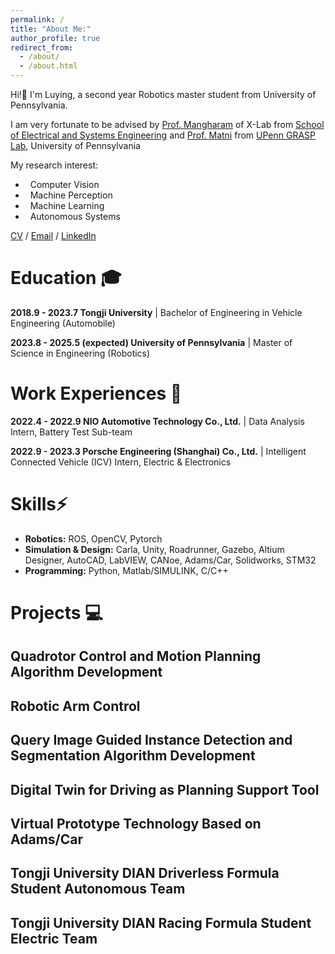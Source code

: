 ```yaml
---
permalink: /
title: "About Me:"
author_profile: true
redirect_from: 
  - /about/
  - /about.html
---
```


Hi!👋 I'm Luying, a second year Robotics master student from University of Pennsylvania. 

I am very fortunate to be advised by [Prof. Mangharam](https://www.seas.upenn.edu/~rahulm/) of X-Lab from [School of Electrical and Systems Engineering](https://www.ese.upenn.edu/) and [Prof. Matni](https://www.grasp.upenn.edu/people/nikolai-matni/) from [UPenn GRASP Lab](https://www.grasp.upenn.edu/), University of Pennsylvania

My research interest:
- &nbsp; Computer Vision
- &nbsp; Machine Perception
- &nbsp; Machine Learning
- &nbsp; Autonomous Systems

[CV](https://drive.google.com/file/d/1-piUgO1EKJCcXVaj0L0IjY5svSrVXrPR/view?usp=sharing) / [Email](mailto:luyingz@seas.upenn.edu) / [LinkedIn](https://www.linkedin.com/in/luying-zhang-977a47267/)

# Education 🎓
**2018.9 - 2023.7 Tongji University** | Bachelor of Engineering in Vehicle Engineering (Automobile)

**2023.8 - 2025.5 (expected) University of Pennsylvania** | Master of Science in Engineering (Robotics)

# Work Experiences 💼

**2022.4 - 2022.9 NIO Automotive Technology Co., Ltd.** | Data Analysis Intern, Battery Test Sub-team

**2022.9 - 2023.3 Porsche Engineering (Shanghai) Co., Ltd.** | Intelligent Connected Vehicle (ICV) Intern, Electric & Electronics

# Skills⚡

-  **Robotics:** ROS, OpenCV, Pytorch
-  **Simulation & Design:** Carla, Unity, Roadrunner, Gazebo, Altium Designer, AutoCAD, LabVIEW, CANoe, Adams/Car, Solidworks, STM32
-  **Programming:** Python, Matlab/SIMULINK, C/C++

# Projects 💻

## Quadrotor Control and Motion Planning Algorithm Development

## Robotic Arm Control


## Query Image Guided Instance Detection and Segmentation Algorithm Development


## Digital Twin for Driving as Planning Support Tool 


## Virtual Prototype Technology Based on Adams/Car 


## Tongji University DIAN Driverless Formula Student Autonomous Team 


## Tongji University DIAN Racing Formula Student Electric Team



